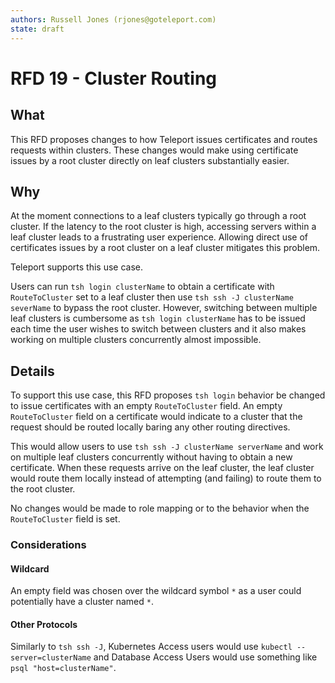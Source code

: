 ```yaml
---
authors: Russell Jones (rjones@goteleport.com)
state: draft
---
```


# RFD 19 - Cluster Routing

## What

This RFD proposes changes to how Teleport issues certificates and routes requests within clusters. These changes would make using certificate issues by a root cluster directly on leaf clusters substantially easier.

## Why

At the moment connections to a leaf clusters typically go through a root cluster. If the latency to the root cluster is high, accessing servers within a leaf cluster leads to a frustrating user experience. Allowing direct use of certificates issues by a root cluster on a leaf cluster mitigates this problem.

Teleport supports this use case.

Users can run `tsh login clusterName` to obtain a certificate with `RouteToCluster` set to a leaf cluster then use `tsh ssh -J clusterName severName` to bypass the root cluster. However, switching between multiple leaf clusters is cumbersome as `tsh login clusterName` has to be issued each time the user wishes to switch between clusters and it also makes working on multiple clusters concurrently almost impossible.

## Details

To support this use case, this RFD proposes `tsh login` behavior be changed to issue certificates with an empty `RouteToCluster` field. An empty `RouteToCluster` field on a certificate would indicate to a cluster that the request should be routed locally baring any other routing directives.
 
This would allow users to use `tsh ssh -J clusterName serverName` and work on multiple leaf clusters concurrently without having to obtain a new certificate. When these requests arrive on the leaf cluster, the leaf cluster would route them locally instead of attempting (and failing) to route them to the root cluster.

No changes would be made to role mapping or to the behavior when the `RouteToCluster` field is set.

### Considerations

#### Wildcard

An empty field was chosen over the wildcard symbol `*` as a user could potentially have a cluster named `*`.

#### Other Protocols

Similarly to `tsh ssh -J`, Kubernetes Access users would use `kubectl --server=clusterName` and Database Access Users would use something like `psql "host=clusterName"`.
